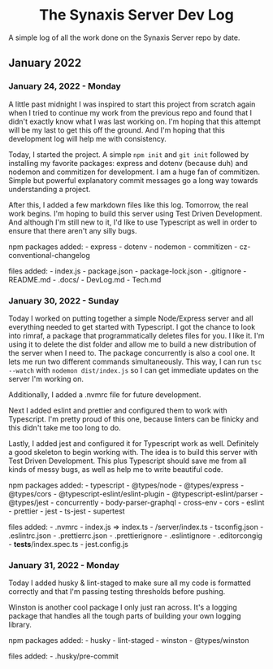 <h1 align="center">The Synaxis Server Dev Log</h1>

A simple log of all the work done on the Synaxis Server repo by date.

## January 2022

### January 24, 2022 - Monday

A little past midnight I was inspired to start this project from scratch again when I tried to continue my work from the previous repo and found that I didn't exactly know what I was last working on.
I'm hoping that this attempt will be my last to get this off the ground.
And I'm hoping that this development log will help me with consistency.

Today, I started the project.
A simple `npm init` and `git init` followed by installing my favorite packages: express and dotenv (because duh) and nodemon and commitizen for development.
I am a huge fan of commitizen.
Simple but powerful explanatory commit messages go a long way towards understanding a project.

After this, I added a few markdown files like this log.
Tomorrow, the real work begins.
I'm hoping to build this server using Test Driven Development.
And although I'm still new to it, I'd like to use Typescript as well in order to ensure that there aren't any silly bugs.

npm packages added:
    - express
    - dotenv
    - nodemon
    - commitizen
    - cz-conventional-changelog

files added:
    - index.js
    - package.json
    - package-lock.json
    - .gitignore
    - README.md
    - .docs/
        - DevLog.md
        - Tech.md

### January 30, 2022 - Sunday

Today I worked on putting together a simple Node/Express server and all everything needed to get started with Typescript.
I got the chance to look into rimraf, a package that programmatically deletes files for you.
I like it.
I'm using it to delete the dist folder and allow me to build a new distribution of the server when I need to.
The package concurrently is also a cool one.
It lets me run two different commands simultaneously.
This way, I can run `tsc --watch` with `nodemon dist/index.js` so I can get immediate updates on the server I'm working on.

Additionally, I added a .nvmrc file for future development.

Next I added eslint and prettier and configured them to work with Typescript.
I'm pretty proud of this one, because linters can be finicky and this didn't take me too long to do.

Lastly, I added jest and configured it for Typescript work as well.
Definitely a good skeleton to begin working with.
The idea is to build this server with Test Driven Development.
This plus Typescript should save me from all kinds of messy bugs, as well as help me to write beautiful code.

npm packages added:
    - typescript
    - @types/node
    - @types/express
    - @types/cors
    - @typescript-eslint/eslint-plugin
    - @typescript-eslint/parser
    - @types/jest
    - concurrently
    - body-parser-graphql
    - cross-env
    - cors
    - eslint
    - prettier
    - jest
    - ts-jest
    - supertest

files added:
    - .nvmrc
    - index.js => index.ts
    - /server/index.ts
    - tsconfig.json
    - .eslintrc.json
    - .prettierrc.json
    - .prettierignore
    - .eslintignore
    - .editorcongig
    - __tests__/index.spec.ts
    - jest.config.js

### January 31, 2022 - Monday

Today I added husky & lint-staged to make sure all my code is formatted correctly and that I'm passing testing thresholds before pushing.

Winston is another cool package I only just ran across.
It's a logging package that handles all the tough parts of building your own logging library.

npm packages added:
    - husky
    - lint-staged
    - winston
    - @types/winston

files added:
    - .husky/pre-commit